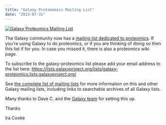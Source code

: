 ```yaml
---
title: "Galaxy Protoeomics Mailing List"
date: "2013-07-31"
---
```

<div class='right'><a href='https://lists.galaxyproject.org/lists/galaxy-proteomics.lists.galaxyproject.org/'><img src="/images/logos/MailmanLogoSmall.png" alt="Galaxy Proteomics Mailing List"  /></a></div>

The Galaxy community now has a [mailing list dedicated to proteomics](https://lists.galaxyproject.org/lists/galaxy-proteomics.lists.galaxyproject.org/).  If you're using Galaxy to do proteomics, or if you are thinking of doing so then this list if for you.  In case you missed it, there is also a proteomics wiki page.

To subscribe to the galaxy-proteomics list please add your email address to the list here:
 https://lists.galaxyproject.org/lists/galaxy-proteomics.lists.galaxyproject.org/

See [the complete list of mailing lists](/mailing-lists/) for more information on this and other Galaxy mailing lists, including links to searchable archives of all Galaxy lists.

Many thanks to Dave C. and the [Galaxy team](/galaxy-team/) for setting this up.

Thanks

Ira Cooke
